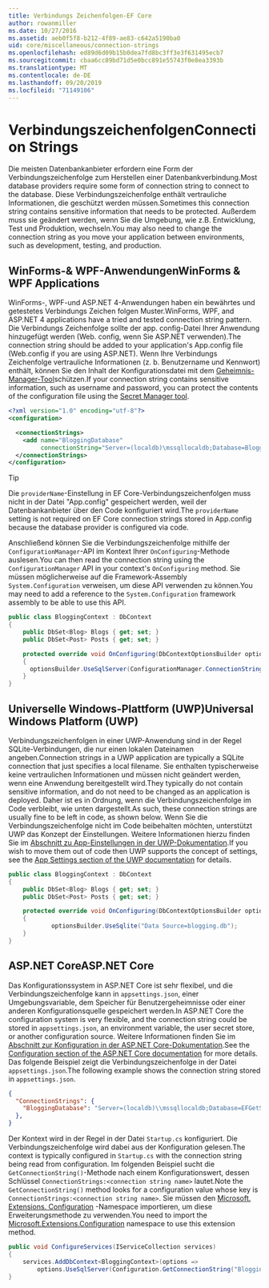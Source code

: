 ```yaml
---
title: Verbindungs Zeichenfolgen-EF Core
author: rowanmiller
ms.date: 10/27/2016
ms.assetid: aeb0f5f8-b212-4f89-ae83-c642a5190ba0
uid: core/miscellaneous/connection-strings
ms.openlocfilehash: ed89d6d09b15b0dea7fd8bc3ff3e3f631495ecb7
ms.sourcegitcommit: cbaa6cc89bd71d5e0bcc891e55743f0e8ea3393b
ms.translationtype: MT
ms.contentlocale: de-DE
ms.lasthandoff: 09/20/2019
ms.locfileid: "71149106"
---
```

# <a name="connection-strings"></a><span data-ttu-id="29875-102">Verbindungszeichenfolgen</span><span class="sxs-lookup"><span data-stu-id="29875-102">Connection Strings</span></span>

<span data-ttu-id="29875-103">Die meisten Datenbankanbieter erfordern eine Form der Verbindungszeichenfolge zum Herstellen einer Datenbankverbindung.</span><span class="sxs-lookup"><span data-stu-id="29875-103">Most database providers require some form of connection string to connect to the database.</span></span> <span data-ttu-id="29875-104">Diese Verbindungszeichenfolge enthält vertrauliche Informationen, die geschützt werden müssen.</span><span class="sxs-lookup"><span data-stu-id="29875-104">Sometimes this connection string contains sensitive information that needs to be protected.</span></span> <span data-ttu-id="29875-105">Außerdem muss sie geändert werden, wenn Sie die Umgebung, wie z.B. Entwicklung, Test und Produktion, wechseln.</span><span class="sxs-lookup"><span data-stu-id="29875-105">You may also need to change the connection string as you move your application between environments, such as development, testing, and production.</span></span>

## <a name="winforms--wpf-applications"></a><span data-ttu-id="29875-106">WinForms-& WPF-Anwendungen</span><span class="sxs-lookup"><span data-stu-id="29875-106">WinForms & WPF Applications</span></span>

<span data-ttu-id="29875-107">WinForms-, WPF-und ASP.NET 4-Anwendungen haben ein bewährtes und getestetes Verbindungs Zeichen folgen Muster.</span><span class="sxs-lookup"><span data-stu-id="29875-107">WinForms, WPF, and ASP.NET 4 applications have a tried and tested connection string pattern.</span></span> <span data-ttu-id="29875-108">Die Verbindungs Zeichenfolge sollte der app. config-Datei Ihrer Anwendung hinzugefügt werden (Web. config, wenn Sie ASP.NET verwenden).</span><span class="sxs-lookup"><span data-stu-id="29875-108">The connection string should be added to your application's App.config file (Web.config if you are using ASP.NET).</span></span> <span data-ttu-id="29875-109">Wenn Ihre Verbindungs Zeichenfolge vertrauliche Informationen (z. b. Benutzername und Kennwort) enthält, können Sie den Inhalt der Konfigurationsdatei mit dem [Geheimnis-Manager-Tool](https://docs.microsoft.com/aspnet/core/security/app-secrets#secret-manager)schützen.</span><span class="sxs-lookup"><span data-stu-id="29875-109">If your connection string contains sensitive information, such as username and password, you can protect the contents of the configuration file using the [Secret Manager tool](https://docs.microsoft.com/aspnet/core/security/app-secrets#secret-manager).</span></span>

``` xml
<?xml version="1.0" encoding="utf-8"?>
<configuration>

  <connectionStrings>
    <add name="BloggingDatabase"
         connectionString="Server=(localdb)\mssqllocaldb;Database=Blogging;Trusted_Connection=True;" />
  </connectionStrings>
</configuration>
```

> [!TIP]  
> <span data-ttu-id="29875-110">Die `providerName`-Einstellung in EF Core-Verbindungszeichenfolgen muss nicht in der Datei "App.config" gespeichert werden, weil der Datenbankanbieter über den Code konfiguriert wird.</span><span class="sxs-lookup"><span data-stu-id="29875-110">The `providerName` setting is not required on EF Core connection strings stored in App.config because the database provider is configured via code.</span></span>

<span data-ttu-id="29875-111">Anschließend können Sie die Verbindungszeichenfolge mithilfe der `ConfigurationManager`-API im Kontext Ihrer `OnConfiguring`-Methode auslesen.</span><span class="sxs-lookup"><span data-stu-id="29875-111">You can then read the connection string using the `ConfigurationManager` API in your context's `OnConfiguring` method.</span></span> <span data-ttu-id="29875-112">Sie müssen möglicherweise auf die Framework-Assembly `System.Configuration` verweisen, um diese API verwenden zu können.</span><span class="sxs-lookup"><span data-stu-id="29875-112">You may need to add a reference to the `System.Configuration` framework assembly to be able to use this API.</span></span>

``` csharp
public class BloggingContext : DbContext
{
    public DbSet<Blog> Blogs { get; set; }
    public DbSet<Post> Posts { get; set; }

    protected override void OnConfiguring(DbContextOptionsBuilder optionsBuilder)
    {
      optionsBuilder.UseSqlServer(ConfigurationManager.ConnectionStrings["BloggingDatabase"].ConnectionString);
    }
}
```

## <a name="universal-windows-platform-uwp"></a><span data-ttu-id="29875-113">Universelle Windows-Plattform (UWP)</span><span class="sxs-lookup"><span data-stu-id="29875-113">Universal Windows Platform (UWP)</span></span>

<span data-ttu-id="29875-114">Verbindungszeichenfolgen in einer UWP-Anwendung sind in der Regel SQLite-Verbindungen, die nur einen lokalen Dateinamen angeben.</span><span class="sxs-lookup"><span data-stu-id="29875-114">Connection strings in a UWP application are typically a SQLite connection that just specifies a local filename.</span></span> <span data-ttu-id="29875-115">Sie enthalten typischerweise keine vertraulichen Informationen und müssen nicht geändert werden, wenn eine Anwendung bereitgestellt wird.</span><span class="sxs-lookup"><span data-stu-id="29875-115">They typically do not contain sensitive information, and do not need to be changed as an application is deployed.</span></span> <span data-ttu-id="29875-116">Daher ist es in Ordnung, wenn die Verbindungszeichenfolge im Code verbleibt, wie unten dargestellt.</span><span class="sxs-lookup"><span data-stu-id="29875-116">As such, these connection strings are usually fine to be left in code, as shown below.</span></span> <span data-ttu-id="29875-117">Wenn Sie die Verbindungszeichenfolge nicht im Code beibehalten möchten, unterstützt UWP das Konzept der Einstellungen. Weitere Informationen hierzu finden Sie im [Abschnitt zu App-Einstellungen in der UWP-Dokumentation](https://docs.microsoft.com/windows/uwp/app-settings/store-and-retrieve-app-data).</span><span class="sxs-lookup"><span data-stu-id="29875-117">If you wish to move them out of code then UWP supports the concept of settings, see the [App Settings section of the UWP documentation](https://docs.microsoft.com/windows/uwp/app-settings/store-and-retrieve-app-data) for details.</span></span>

``` csharp
public class BloggingContext : DbContext
{
    public DbSet<Blog> Blogs { get; set; }
    public DbSet<Post> Posts { get; set; }

    protected override void OnConfiguring(DbContextOptionsBuilder optionsBuilder)
    {
            optionsBuilder.UseSqlite("Data Source=blogging.db");
    }
}
```

## <a name="aspnet-core"></a><span data-ttu-id="29875-118">ASP.NET Core</span><span class="sxs-lookup"><span data-stu-id="29875-118">ASP.NET Core</span></span>

<span data-ttu-id="29875-119">Das Konfigurationssystem in ASP.NET Core ist sehr flexibel, und die Verbindungszeichenfolge kann in `appsettings.json`, einer Umgebungsvariable, dem Speicher für Benutzergeheimnisse oder einer anderen Konfigurationsquelle gespeichert werden.</span><span class="sxs-lookup"><span data-stu-id="29875-119">In ASP.NET Core the configuration system is very flexible, and the connection string could be stored in `appsettings.json`, an environment variable, the user secret store, or another configuration source.</span></span> <span data-ttu-id="29875-120">Weitere Informationen finden Sie im [Abschnitt zur Konfiguration in der ASP.NET Core-Dokumentation](https://docs.asp.net/en/latest/fundamentals/configuration.html).</span><span class="sxs-lookup"><span data-stu-id="29875-120">See the [Configuration section of the ASP.NET Core documentation](https://docs.asp.net/en/latest/fundamentals/configuration.html) for more details.</span></span> <span data-ttu-id="29875-121">Das folgende Beispiel zeigt die Verbindungszeichenfolge in der Datei `appsettings.json`.</span><span class="sxs-lookup"><span data-stu-id="29875-121">The following example shows the connection string stored in `appsettings.json`.</span></span>

``` json
{
  "ConnectionStrings": {
    "BloggingDatabase": "Server=(localdb)\\mssqllocaldb;Database=EFGetStarted.ConsoleApp.NewDb;Trusted_Connection=True;"
  },
}
```

<span data-ttu-id="29875-122">Der Kontext wird in der Regel in der Datei `Startup.cs` konfiguriert. Die Verbindungszeichenfolge wird dabei aus der Konfiguration gelesen.</span><span class="sxs-lookup"><span data-stu-id="29875-122">The context is typically configured in `Startup.cs` with the connection string being read from configuration.</span></span> <span data-ttu-id="29875-123">Im folgenden Beispiel sucht die `GetConnectionString()`-Methode nach einem Konfigurationswert, dessen Schlüssel `ConnectionStrings:<connection string name>` lautet.</span><span class="sxs-lookup"><span data-stu-id="29875-123">Note the `GetConnectionString()` method looks for a configuration value whose key is `ConnectionStrings:<connection string name>`.</span></span> <span data-ttu-id="29875-124">Sie müssen den [Microsoft. Extensions. Configuration](https://docs.microsoft.com/dotnet/api/microsoft.extensions.configuration) -Namespace importieren, um diese Erweiterungsmethode zu verwenden.</span><span class="sxs-lookup"><span data-stu-id="29875-124">You need to import the [Microsoft.Extensions.Configuration](https://docs.microsoft.com/dotnet/api/microsoft.extensions.configuration) namespace to use this extension method.</span></span>

``` csharp
public void ConfigureServices(IServiceCollection services)
{
    services.AddDbContext<BloggingContext>(options =>
        options.UseSqlServer(Configuration.GetConnectionString("BloggingDatabase")));
}
```
